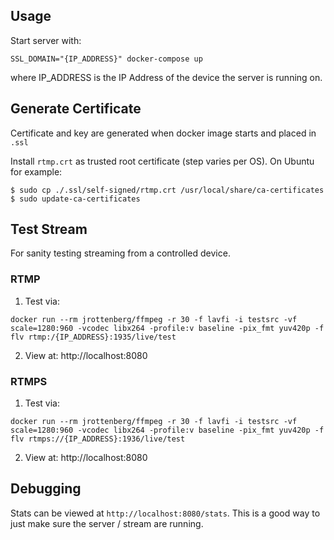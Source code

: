 ## Usage

Start server with:

`SSL_DOMAIN="{IP_ADDRESS}" docker-compose up`

where IP_ADDRESS is the IP Address of the device the server is running on.

## Generate Certificate

Certificate and key are generated when docker image starts and placed in `.ssl`

Install `rtmp.crt` as trusted root certificate (step varies per OS). On Ubuntu for example:

```
$ sudo cp ./.ssl/self-signed/rtmp.crt /usr/local/share/ca-certificates
$ sudo update-ca-certificates
```

## Test Stream

For sanity testing streaming from a controlled device.

### RTMP

1. Test via:

```
docker run --rm jrottenberg/ffmpeg -r 30 -f lavfi -i testsrc -vf scale=1280:960 -vcodec libx264 -profile:v baseline -pix_fmt yuv420p -f flv rtmp:/{IP_ADDRESS}:1935/live/test
```

2. View at: http://localhost:8080

### RTMPS

1. Test via:

```
docker run --rm jrottenberg/ffmpeg -r 30 -f lavfi -i testsrc -vf scale=1280:960 -vcodec libx264 -profile:v baseline -pix_fmt yuv420p -f flv rtmps://{IP_ADDRESS}:1936/live/test
```

2. View at: http://localhost:8080

## Debugging

Stats can be viewed at `http://localhost:8080/stats`. This is a good way to just make
sure the server / stream are running.
